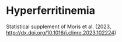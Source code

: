 # Hyperferritinemia
Statistical supplement of Moris et al. (2023, http://dx.doi.org/10.1016/j.clinre.2023.102224) 
